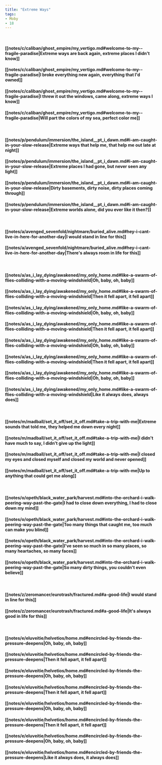 ```yaml
---
title: "Extreme Ways"
tags:
- Moby
- 18
---
```

&nbsp;
#### [[notes/c/caliban/ghost_empire/my_vertigo.md#welcome-to-my--fragile-paradise|Extreme ways are back again, extreme places I didn't know]]
#### [[notes/c/caliban/ghost_empire/my_vertigo.md#welcome-to-my--fragile-paradise|I broke everything new again, everything that I'd owned]]
#### [[notes/c/caliban/ghost_empire/my_vertigo.md#welcome-to-my--fragile-paradise|I threw it out the windows, came along, extreme ways I know]]
#### [[notes/c/caliban/ghost_empire/my_vertigo.md#welcome-to-my--fragile-paradise|Will part the colors of my sea, perfect color me]]
&nbsp;
#### [[notes/p/pendulum/immersion/the_island__pt_i_dawn.md#i-am-caught-in-your-slow-release|Extreme ways that help me, that help me out late at night]]
#### [[notes/p/pendulum/immersion/the_island__pt_i_dawn.md#i-am-caught-in-your-slow-release|Extreme places I had gone, but never seen any light]]
#### [[notes/p/pendulum/immersion/the_island__pt_i_dawn.md#i-am-caught-in-your-slow-release|Dirty basements, dirty noise, dirty places coming through]]
#### [[notes/p/pendulum/immersion/the_island__pt_i_dawn.md#i-am-caught-in-your-slow-release|Extreme worlds alone, did you ever like it then?]]
&nbsp;
#### [[notes/a/avenged_sevenfold/nightmare/buried_alive.md#hey-i-cant-live-in-here-for-another-day|I would stand in line for this]]
#### [[notes/a/avenged_sevenfold/nightmare/buried_alive.md#hey-i-cant-live-in-here-for-another-day|There's always room in life for this]]
&nbsp;
#### [[notes/a/as_i_lay_dying/awakened/my_only_home.md#like-a-swarm-of-flies-colliding-with-a-moving-windshield|Oh, baby, oh, baby]]
#### [[notes/a/as_i_lay_dying/awakened/my_only_home.md#like-a-swarm-of-flies-colliding-with-a-moving-windshield|Then it fell apart, it fell apart]]
#### [[notes/a/as_i_lay_dying/awakened/my_only_home.md#like-a-swarm-of-flies-colliding-with-a-moving-windshield|Oh, baby, oh, baby]]
#### [[notes/a/as_i_lay_dying/awakened/my_only_home.md#like-a-swarm-of-flies-colliding-with-a-moving-windshield|Then it fell apart, it fell apart]]
#### [[notes/a/as_i_lay_dying/awakened/my_only_home.md#like-a-swarm-of-flies-colliding-with-a-moving-windshield|Oh, baby, oh, baby]]
#### [[notes/a/as_i_lay_dying/awakened/my_only_home.md#like-a-swarm-of-flies-colliding-with-a-moving-windshield|Then it fell apart, it fell apart]]
#### [[notes/a/as_i_lay_dying/awakened/my_only_home.md#like-a-swarm-of-flies-colliding-with-a-moving-windshield|Oh, baby, oh, baby]]
#### [[notes/a/as_i_lay_dying/awakened/my_only_home.md#like-a-swarm-of-flies-colliding-with-a-moving-windshield|Like it always does, always does]]
&nbsp;
#### [[notes/m/madball/set_it_off/set_it_off.md#take-a-trip-with-me|Extreme sounds that told me, they helped me down every night]]
#### [[notes/m/madball/set_it_off/set_it_off.md#take-a-trip-with-me|I didn't have much to say, I didn't give up the light]]
#### [[notes/m/madball/set_it_off/set_it_off.md#take-a-trip-with-me|I closed my eyes and closed myself and closed my world and never opened]]
#### [[notes/m/madball/set_it_off/set_it_off.md#take-a-trip-with-me|Up to anything that could get me along]]
&nbsp;
#### [[notes/o/opeth/black_water_park/harvest.md#into-the-orchard-i-walk-peering-way-past-the-gate|I had to close down everything, I had to close down my mind]]
#### [[notes/o/opeth/black_water_park/harvest.md#into-the-orchard-i-walk-peering-way-past-the-gate|Too many things that caught me, too much can make you blind]]
#### [[notes/o/opeth/black_water_park/harvest.md#into-the-orchard-i-walk-peering-way-past-the-gate|I've seen so much in so many places, so many heartaches, so many faces]]
#### [[notes/o/opeth/black_water_park/harvest.md#into-the-orchard-i-walk-peering-way-past-the-gate|So many dirty things, you couldn't even believe]]
&nbsp;
#### [[notes/z/zeromancer/eurotrash/fractured.md#a-good-life|I would stand in line for this]]
#### [[notes/z/zeromancer/eurotrash/fractured.md#a-good-life|It's always good in life for this]]
&nbsp;
#### [[notes/e/eluveitie/helvetios/home.md#encircled-by-friends-the-pressure-deepens|Oh, baby, oh, baby]]
#### [[notes/e/eluveitie/helvetios/home.md#encircled-by-friends-the-pressure-deepens|Then it fell apart, it fell apart]]
#### [[notes/e/eluveitie/helvetios/home.md#encircled-by-friends-the-pressure-deepens|Oh, baby, oh, baby]]
#### [[notes/e/eluveitie/helvetios/home.md#encircled-by-friends-the-pressure-deepens|Then it fell apart, it fell apart]]
#### [[notes/e/eluveitie/helvetios/home.md#encircled-by-friends-the-pressure-deepens|Oh, baby, oh, baby]]
#### [[notes/e/eluveitie/helvetios/home.md#encircled-by-friends-the-pressure-deepens|Then it fell apart, it fell apart]]
#### [[notes/e/eluveitie/helvetios/home.md#encircled-by-friends-the-pressure-deepens|Oh, baby, oh, baby]]
#### [[notes/e/eluveitie/helvetios/home.md#encircled-by-friends-the-pressure-deepens|Like it always does, it always does]]
